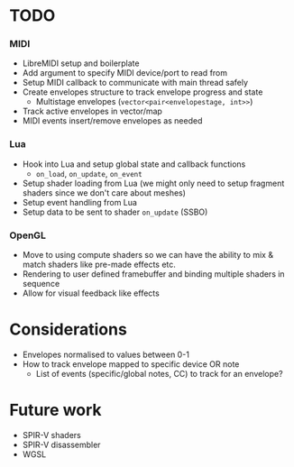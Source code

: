 # TODO

### MIDI
- LibreMIDI setup and boilerplate
- Add argument to specify MIDI device/port to read from
- Setup MIDI callback to communicate with main thread safely
- Create envelopes structure to track envelope progress and state
  - Multistage envelopes (`vector<pair<envelopestage, int>>`)
- Track active envelopes in vector/map
- MIDI events insert/remove envelopes as needed

### Lua
- Hook into Lua and setup global state and callback functions
  - `on_load`, `on_update`, `on_event`
- Setup shader loading from Lua (we might only need to setup fragment shaders
  since we don't care about meshes)
- Setup event handling from Lua
- Setup data to be sent to shader `on_update` (SSBO)

### OpenGL
- Move to using compute shaders so we can have the ability to mix & match shaders
  like pre-made effects etc.
- Rendering to user defined framebuffer and binding multiple shaders in sequence
- Allow for visual feedback like effects

# Considerations
- Envelopes normalised to values between 0-1
- How to track envelope mapped to specific device OR note
  - List of events (specific/global notes, CC) to track for an envelope?

# Future work
- SPIR-V shaders
- SPIR-V disassembler
- WGSL
